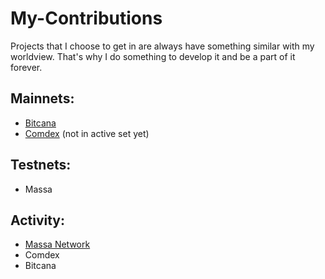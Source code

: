 # My-Contributions
Projects that I choose to get in are always have something similar with my worldview. That's why I do something to develop it and be a part of it forever.
## Mainnets:
- [Bitcana](https://www.mintscan.io/bitcanna/validators/bcnavaloper14h2x997gt54v7akrxdfakd33x9yxa5kh9t0r9a)
- [Comdex](https://www.mintscan.io/comdex/validators/comdexvaloper1czs368jkxgwflufajtvr0lhg6660aeplz9s5qn) (not in active set yet)

## Testnets:
- Massa

## Activity:
- [Massa Network](https://github.com/ParanormalBrothers/My-Contributions/blob/main/massa.md)
- Comdex
- Bitcana
